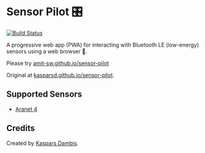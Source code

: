 # Sensor Pilot 🎛

[![Build Status](https://travis-ci.com/kasparsd/sensor-pilot.svg?branch=master)](https://travis-ci.com/kasparsd/sensor-pilot)

A progressive web app (PWA) for interacting with Bluetooth LE (low-energy) sensors using a web browser 🎉. 

Please try [amit-sw.github.io/sensor-pilot](https://amit-sw.github.io/sensor-pilot/)

Original at [kasparsd.github.io/sensor-pilot](https://kasparsd.github.io/sensor-pilot/).


## Supported Sensors

- [Aranet 4](https://aranet4.com)


## Credits

Created by [Kaspars Dambis](https://kaspars.net).
